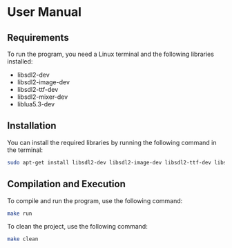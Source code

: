 # User Manual

## Requirements

To run the program, you need a Linux terminal and the following libraries installed:

- libsdl2-dev
- libsdl2-image-dev
- libsdl2-ttf-dev
- libsdl2-mixer-dev
- liblua5.3-dev

## Installation

You can install the required libraries by running the following command in the terminal:

~~~bash
sudo apt-get install libsdl2-dev libsdl2-image-dev libsdl2-ttf-dev libsdl2-mixer-dev liblua5.3-dev
~~~

## Compilation and Execution

To compile and run the program, use the following command:

~~~bash
make run
~~~

To clean the project, use the following command:

~~~bash
make clean
~~~
